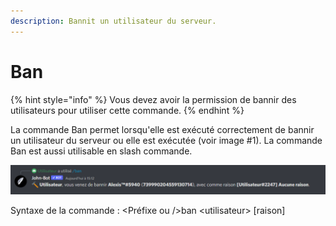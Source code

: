 ```yaml
---
description: Bannit un utilisateur du serveur.
---
```


# Ban

{% hint style="info" %}
Vous devez avoir la permission de bannir des utilisateurs pour utiliser cette commande.
{% endhint %}

La commande Ban permet lorsqu'elle est exécuté correctement de bannir un utilisateur du serveur ou elle est exécutée (voir image #1). La commande Ban est aussi utilisable en slash commande.

![Image #1](../../../.gitbook/assets/Ban.png)

Syntaxe de la commande : \<Préfixe ou />ban \<utilisateur> \[raison]
